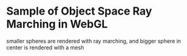 # Sample of Object Space Ray Marching in WebGL

smaller spheres are rendered with ray marching, and bigger sphere in center is rendered with a mesh